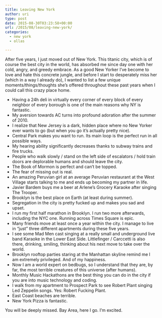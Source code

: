 ```yaml
---
title: Leaving New York
author: uri
type: post
date: 2015-08-30T03:23:58+00:00
url: /2015/08/leaving-new-york/
categories:
  - new york
  - ollas

---
```

After five years, I just moved out of New York. This titanic city, which is of course the best city in the world, has absorbed me since day one with her cold, angry, and greedy embrace. As a good New Yorker I&#8217;ve become to love and hate this concrete jungle, and before I start to desperately miss her (which in a way I already do), I wanted to list a few unique moments/things/thoughts she&#8217;s offered throughout these past years when I could call this crazy place <emph>home</emph>.

  * Having a 24h deli in virtually every corner of every block of every neighbor of every borough is one of the main reasons why NY is fantastic.
  * My aversion towards AC turns into profound adoration after the summer of 2010.
  * I realize that New Jersey is a dark, hidden place where no New Yorker ever wants to go (but when you go it&#8217;s actually pretty nice).
  * Central Park makes you want to run. Its main loop is the perfect run in all possible ways.
  * My hearing ability significantly decreases thanks to subway trains and fire trucks.
  * People who walk slowly / stand on the left side of escalators / hold train doors are deplorable humans and should leave the city.
  * The Book of Mormon is perfect and can&#8217;t be topped.
  * The fear of missing out is real.
  * An amazing Peruvian girl at an average Peruvian restaurant at the West Village starts talking to me and ends up becoming my partner in life.
  * Javier Bardem buys me a beer at Arlene&#8217;s Grocery Karaoke after singing The Trooper.
  * Brooklyn is the best place on Earth (at least during summer).
  * Segregation in the city is pretty fucked up and makes you sad and upset.
  * I run my first half marathon in Brooklyn. I run two more afterwards, including the NYC one. Running across Times Square is epic.
  * Many friends move at least once a year within the city. I manage to live in &#8220;just&#8221; three different apartments during these five years.
  * I see some Mad Men cast singing at a really small and underground live band Karaoke in the Lower East Side. Littlefinger / Carccetti is also there, drinking, smiling, thinking about his next move to take over the world.
  * Brooklyn rooftop parties staring at the Manhattan skyline remind me I am extremely privileged. And of my happiness.
  * Now I am a world expert on bedbugs, so I understand that they are, by far, the most terrible creatures of this universe (after humans).
  * Monthly Music Hackathons are the best thing you can do in the city if you are into music technology and coding.
  * I walk from my apartment to Prospect Park to see Robert Plant singing Led Zeppelin songs. Yes: Robert Fucking Plant.
  * East Coast beaches are terrible.
  * New York Pizza is fantastic.

You will be deeply missed. Bay Area, here I go. I&#8217;m excited.